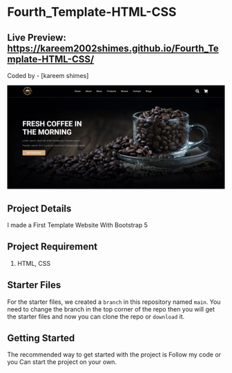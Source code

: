 # Fourth_Template-HTML-CSS
## Live Preview: https://kareem2002shimes.github.io/Fourth_Template-HTML-CSS/

Coded by - [kareem shimes]

![](/cafena.PNG)

## Project Details
I made a First Template Website With Bootstrap 5

## Project Requirement

1. HTML, CSS

## Starter Files

For the starter files, we created a `branch` in this repository named `main`. You need to change the branch in the top corner of the repo then you will get the starter files and now you can clone the repo or `download` it.

## Getting Started

The recommended way to get started with the project is Follow my code or you Can start the project on your own.
